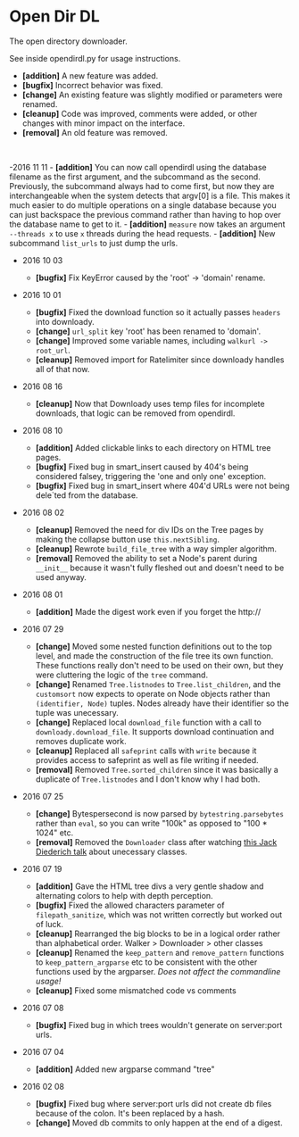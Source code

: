Open Dir DL
===========

The open directory downloader.

See inside opendirdl.py for usage instructions.

- **[addition]** A new feature was added.
- **[bugfix]** Incorrect behavior was fixed.
- **[change]** An existing feature was slightly modified or parameters were renamed.
- **[cleanup]** Code was improved, comments were added, or other changes with minor impact on the interface.
- **[removal]** An old feature was removed.

&nbsp;

-2016 11 11
    - **[addition]** You can now call opendirdl using the database filename as the first argument, and the subcommand as the second. Previously, the subcommand always had to come first, but now they are interchangeable when the system detects that argv[0] is a file. This makes it much easier to do multiple operations on a single database because you can just backspace the previous command rather than having to hop over the database name to get to it.
    - **[addition]** `measure` now takes an argument `--threads x` to use `x` threads during the head requests.
    - **[addition]** New subcommand `list_urls` to just dump the urls.

- 2016 10 03
    - **[bugfix]** Fix KeyError caused by the 'root' -> 'domain' rename.

- 2016 10 01
    - **[bugfix]** Fixed the download function so it actually passes `headers` into downloady.
    - **[change]** `url_split` key 'root' has been renamed to 'domain'.
    - **[change]** Improved some variable names, including `walkurl -> root_url`.
    - **[cleanup]** Removed import for Ratelimiter since downloady handles all of that now.

- 2016 08 16
    - **[cleanup]** Now that Downloady uses temp files for incomplete downloads, that logic can be removed from opendirdl.

- 2016 08 10
    - **[addition]** Added clickable links to each directory on HTML tree pages.
    - **[bugfix]** Fixed bug in smart_insert caused by 404's being considered falsey, triggering the 'one and only one' exception.
    - **[bugfix]** Fixed bug in smart_insert where 404'd URLs were not being dele`ted from the database.

- 2016 08 02
    - **[cleanup]** Removed the need for div IDs on the Tree pages by making the collapse button use `this.nextSibling`.
    - **[cleanup]** Rewrote `build_file_tree` with a way simpler algorithm.
    - **[removal]** Removed the ability to set a Node's parent during `__init__` because it wasn't fully fleshed out and doesn't need to be used anyway.

- 2016 08 01
    - **[addition]** Made the digest work even if you forget the http://
    
- 2016 07 29
    - **[change]** Moved some nested function definitions out to the top level, and made the construction of the file tree its own function. These functions really don't need to be used on their own, but they were cluttering the logic of the `tree` command.
    - **[change]** Renamed `Tree.listnodes` to `Tree.list_children`, and the `customsort` now expects to operate on Node objects rather than `(identifier, Node)` tuples. Nodes already have their identifier so the tuple was unecessary.
    - **[change]** Replaced local `download_file` function with a call to `downloady.download_file`. It supports download continuation and removes duplicate work.
    - **[cleanup]** Replaced all `safeprint` calls with `write` because it provides access to safeprint as well as file writing if needed.
    - **[removal]** Removed `Tree.sorted_children` since it was basically a duplicate of `Tree.listnodes` and I don't know why I had both.

- 2016 07 25
    - **[change]** Bytespersecond is now parsed by `bytestring.parsebytes` rather than `eval`, so you can write "100k" as opposed to "100 * 1024" etc.
    - **[removal]** Removed the `Downloader` class after watching [this Jack Diederich talk](https://youtu.be/o9pEzgHorH0) about unecessary classes.

- 2016 07 19
    - **[addition]** Gave the HTML tree divs a very gentle shadow and alternating colors to help with depth perception.
    - **[bugfix]** Fixed the allowed characters parameter of `filepath_sanitize`, which was not written correctly but worked out of luck.
    - **[cleanup]** Rearranged the big blocks to be in a logical order rather than alphabetical order. Walker > Downloader > other classes
    - **[cleanup]** Renamed the `keep_pattern` and `remove_pattern` functions to `keep_pattern_argparse` etc to be consistent with the other functions used by the argparser. *Does not affect the commandline usage!*
    - **[cleanup]** Fixed some mismatched code vs comments

- 2016 07 08
    - **[bugfix]** Fixed bug in which trees wouldn't generate on server:port urls.

- 2016 07 04
    - **[addition]** Added new argparse command "tree"

- 2016 02 08
    - **[bugfix]** Fixed bug where server:port urls did not create db files because of the colon. It's been replaced by a hash.
    - **[change]** Moved db commits to only happen at the end of a digest.
